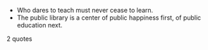  - Who dares to teach must never cease to learn.
 - The public library is a center of public happiness first, of public education next.

2 quotes
